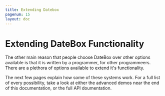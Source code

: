 ```yaml
---
title: Extending Datebox
pagenum: 15
layout: doc
---
```


# Extending DateBox Functionality

The other main reason that people choose DateBox over other options 
available is that it is written by a programmer, for other programmeers.  
There are a plethora of options available to extend it's functionality. 

The next few pages explain how some of these systems work.  For a full 
list of every possibility, take a look at either the advanced demos near 
the end of this documentation, or the full API doumentation.

